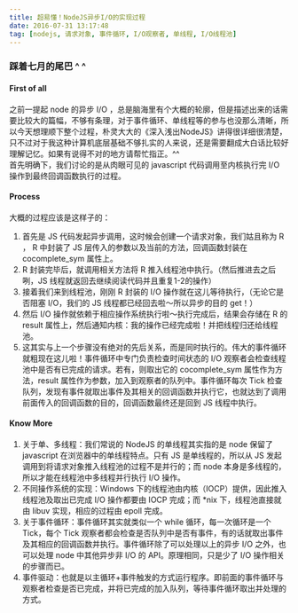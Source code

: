 ```yaml
---
title: 超易懂！NodeJS异步I/O的实现过程
date: 2016-07-31 13:17:48
tag: [nodejs, 请求对象, 事件循环, I/O观察者, 单线程, I/O线程池]
---
```


### 踩着七月的尾巴 ^ ^  

#### First of all

之前一提起 node 的异步 I/O ，总是脑海里有个大概的轮廓，但是描述出来的话需要比较大的篇幅，不够有条理，对于事件循环、单线程等的参与也没那么清晰，所以今天想理顺下整个过程，朴灵大大的《深入浅出NodeJS》讲得很详细很清楚，只不过对于我这种计算机底层基础不够扎实的人来说，还是需要翻成大白话比较好理解记忆。如果有说得不对的地方请帮忙指正。^^  
首先明确下，我们讨论的是从肉眼可见的 javascript 代码调用至内核执行完 I/O 操作到最终回调函数执行的过程。  

#### Process

大概的过程应该是这样子的：

1. 首先是 JS 代码发起异步调用，这时候会创建一个请求对象，我们姑且称为 R ， R 中封装了 JS 层传入的参数以及当前的方法，回调函数封装在 cocomplete_sym 属性上。
2. R 封装完毕后，就调用相关方法将 R 推入线程池中执行。（然后推进去之后咧，JS 线程就返回去继续阅读代码并且重复1-2的操作）
3. 接着我们来到线程池，刚刚 R 封装的 I/O 操作就在这儿等待执行，（无论它是否阻塞 I/O，我们的 JS 线程都已经回去啦～所以异步的目的 get！）
4. 然后 I/O 操作就依赖于相应操作系统执行啦～执行完成后，结果会存储在 R 的 result 属性上，然后通知内核：我的操作已经完成啦！并把线程归还给线程池。
5. 这其实与上一个步骤没有绝对的先后关系，而是同时执行的。伟大的事件循环就粗现在这儿啦！事件循环中专门负责检查时间状态的 I/O 观察者会检查线程池中是否有已完成的请求。若有，则取出它的 cocomplete_sym 属性作为方法，result 属性作为参数，加入到观察者的队列中。事件循环每次 Tick 检查队列，发现有事件就取出事件及其相关的回调函数并执行它，也就达到了调用前面传入的回调函数的目的，回调函数最终还是回到 JS 线程中执行。

#### Know More

1. 关于单、多线程：我们常说的 NodeJS 的单线程其实指的是 node 保留了 javascript 在浏览器中的单线程特点。只有 JS 是单线程的，所以从 JS 发起调用到将请求对象推入线程池的过程不是并行的；而 node 本身是多线程的，所以才能在线程池中多线程并行执行 I/O 操作。
2. 不同操作系统的实现：Windows 下的线程池由内核（IOCP）提供，因此推入线程池及取出已完成 I/O 操作都要由 IOCP 完成；而 \*nix 下，线程池直接就由 libuv 实现，相应的过程由 epoll 完成。
3. 关于事件循环：事件循环其实就类似一个 while 循环，每一次循环是一个 Tick，每个 Tick 观察者都会检查是否队列中是否有事件，有的话就取出事件及其相应的回调函数并执行。事件循环除了可以处理以上的异步 I/O 之外，也可以处理 node 中其他异步非 I/O 的 API。原理相同，只是少了 I/O 操作相关的步骤而已。
4. 事件驱动：也就是以主循环+事件触发的方式运行程序。即前面的事件循环与观察者检查是否已完成，并将已完成的加入队列，等待事件循环取出并处理的方式。
